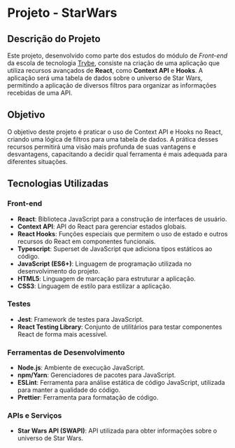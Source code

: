 # Projeto - StarWars

## Descrição do Projeto

Este projeto, desenvolvido como parte dos estudos do módulo de *Front-end* da escola de tecnologia [Trybe](https://www.betrybe.com/), consiste na criação de uma aplicação que utiliza recursos avançados de **React**, como **Context API** e **Hooks**. A aplicação será uma tabela de dados sobre o universo de Star Wars, permitindo a aplicação de diversos filtros para organizar as informações recebidas de uma API.

## Objetivo

O objetivo deste projeto é praticar o uso de Context API e Hooks no React, criando uma lógica de filtros para uma tabela de dados. A prática desses recursos permitirá uma visão mais profunda de suas vantagens e desvantagens, capacitando a decidir qual ferramenta é mais adequada para diferentes situações.

## Tecnologias Utilizadas

### Front-end

-   **React**: Biblioteca JavaScript para a construção de interfaces de usuário.
-   **Context API**: API do React para gerenciar estados globais.
-   **React Hooks**: Funções especiais que permitem o uso de estado e outros recursos do React em componentes funcionais.
-   **Typescript**: Superset de JavaScript que adiciona tipos estáticos ao código.
-   **JavaScript (ES6+)**: Linguagem de programação utilizada no desenvolvimento do projeto.
-   **HTML5**: Linguagem de marcação para estruturar a aplicação.
-   **CSS3**: Linguagem de estilo para estilizar a aplicação.

### Testes

-   **Jest**: Framework de testes para JavaScript.
-   **React Testing Library**: Conjunto de utilitários para testar componentes React de forma mais acessível.

### Ferramentas de Desenvolvimento

-   **Node.js**: Ambiente de execução JavaScript.
-   **npm/Yarn**: Gerenciadores de pacotes para JavaScript.
-   **ESLint**: Ferramenta para análise estática de código JavaScript, utilizada para manter a qualidade do código.
-   **Prettier**: Ferramenta para formatação de código.

### APIs e Serviços

-   **Star Wars API (SWAPI)**: API utilizada para obter informações sobre o universo de Star Wars.
